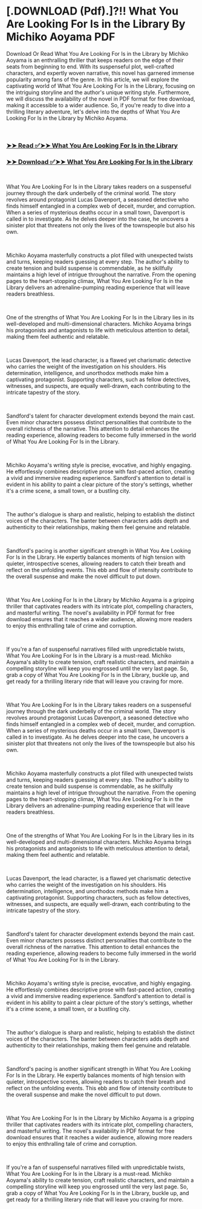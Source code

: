 # [.DOWNLOAD (Pdf).]?!! What You Are Looking For Is in the Library By Michiko Aoyama PDF

<p>Download Or Read What You Are Looking For Is in the Library by Michiko Aoyama is an enthralling thriller that keeps readers on the edge of their seats from beginning to end. With its suspenseful plot, well-crafted characters, and expertly woven narrative, this novel has garnered immense popularity among fans of the genre. In this article, we will explore the captivating world of What You Are Looking For Is in the Library, focusing on the intriguing storyline and the author's unique writing style. Furthermore, we will discuss the availability of the novel in PDF format for free download, making it accessible to a wider audience. So, if you're ready to dive into a thrilling literary adventure, let's delve into the depths of What You Are Looking For Is in the Library by Michiko Aoyama.</p>
<p>&nbsp;</p>

### [➤➤ Read ✅➤➤ What You Are Looking For Is in the Library](https://pdfworldnow.com/?book=91274427)

### [➤➤ Download ✅➤➤ What You Are Looking For Is in the Library](https://pdfworldnow.com/?book=91274427)

<p>&nbsp;</p>
<p>What You Are Looking For Is in the Library takes readers on a suspenseful journey through the dark underbelly of the criminal world. The story revolves around protagonist Lucas Davenport, a seasoned detective who finds himself entangled in a complex web of deceit, murder, and corruption. When a series of mysterious deaths occur in a small town, Davenport is called in to investigate. As he delves deeper into the case, he uncovers a sinister plot that threatens not only the lives of the townspeople but also his own.</p>
<p>&nbsp;</p>
<p>Michiko Aoyama masterfully constructs a plot filled with unexpected twists and turns, keeping readers guessing at every step. The author's ability to create tension and build suspense is commendable, as he skillfully maintains a high level of intrigue throughout the narrative. From the opening pages to the heart-stopping climax, What You Are Looking For Is in the Library delivers an adrenaline-pumping reading experience that will leave readers breathless.</p>
<p>&nbsp;</p>
<p>One of the strengths of What You Are Looking For Is in the Library lies in its well-developed and multi-dimensional characters. Michiko Aoyama brings his protagonists and antagonists to life with meticulous attention to detail, making them feel authentic and relatable.</p>
<p>&nbsp;</p>
<p>Lucas Davenport, the lead character, is a flawed yet charismatic detective who carries the weight of the investigation on his shoulders. His determination, intelligence, and unorthodox methods make him a captivating protagonist. Supporting characters, such as fellow detectives, witnesses, and suspects, are equally well-drawn, each contributing to the intricate tapestry of the story.</p>
<p>&nbsp;</p>
<p>Sandford's talent for character development extends beyond the main cast. Even minor characters possess distinct personalities that contribute to the overall richness of the narrative. This attention to detail enhances the reading experience, allowing readers to become fully immersed in the world of What You Are Looking For Is in the Library.</p>
<p>&nbsp;</p>
<p>Michiko Aoyama's writing style is precise, evocative, and highly engaging. He effortlessly combines descriptive prose with fast-paced action, creating a vivid and immersive reading experience. Sandford's attention to detail is evident in his ability to paint a clear picture of the story's settings, whether it's a crime scene, a small town, or a bustling city.</p>
<p>&nbsp;</p>
<p>The author's dialogue is sharp and realistic, helping to establish the distinct voices of the characters. The banter between characters adds depth and authenticity to their relationships, making them feel genuine and relatable.</p>
<p>&nbsp;</p>
<p>Sandford's pacing is another significant strength in What You Are Looking For Is in the Library. He expertly balances moments of high tension with quieter, introspective scenes, allowing readers to catch their breath and reflect on the unfolding events. This ebb and flow of intensity contribute to the overall suspense and make the novel difficult to put down.</p>
<p>&nbsp;</p>
<p>What You Are Looking For Is in the Library by Michiko Aoyama is a gripping thriller that captivates readers with its intricate plot, compelling characters, and masterful writing. The novel's availability in PDF format for free download ensures that it reaches a wider audience, allowing more readers to enjoy this enthralling tale of crime and corruption.</p>
<p>&nbsp;</p>
<p>If you're a fan of suspenseful narratives filled with unpredictable twists, What You Are Looking For Is in the Library is a must-read. Michiko Aoyama's ability to create tension, craft realistic characters, and maintain a compelling storyline will keep you engrossed until the very last page. So, grab a copy of What You Are Looking For Is in the Library, buckle up, and get ready for a thrilling literary ride that will leave you craving for more.</p>
<p>&nbsp;</p>
<p>What You Are Looking For Is in the Library takes readers on a suspenseful journey through the dark underbelly of the criminal world. The story revolves around protagonist Lucas Davenport, a seasoned detective who finds himself entangled in a complex web of deceit, murder, and corruption. When a series of mysterious deaths occur in a small town, Davenport is called in to investigate. As he delves deeper into the case, he uncovers a sinister plot that threatens not only the lives of the townspeople but also his own.</p>
<p>&nbsp;</p>
<p>Michiko Aoyama masterfully constructs a plot filled with unexpected twists and turns, keeping readers guessing at every step. The author's ability to create tension and build suspense is commendable, as he skillfully maintains a high level of intrigue throughout the narrative. From the opening pages to the heart-stopping climax, What You Are Looking For Is in the Library delivers an adrenaline-pumping reading experience that will leave readers breathless.</p>
<p>&nbsp;</p>
<p>One of the strengths of What You Are Looking For Is in the Library lies in its well-developed and multi-dimensional characters. Michiko Aoyama brings his protagonists and antagonists to life with meticulous attention to detail, making them feel authentic and relatable.</p>
<p>&nbsp;</p>
<p>Lucas Davenport, the lead character, is a flawed yet charismatic detective who carries the weight of the investigation on his shoulders. His determination, intelligence, and unorthodox methods make him a captivating protagonist. Supporting characters, such as fellow detectives, witnesses, and suspects, are equally well-drawn, each contributing to the intricate tapestry of the story.</p>
<p>&nbsp;</p>
<p>Sandford's talent for character development extends beyond the main cast. Even minor characters possess distinct personalities that contribute to the overall richness of the narrative. This attention to detail enhances the reading experience, allowing readers to become fully immersed in the world of What You Are Looking For Is in the Library.</p>
<p>&nbsp;</p>
<p>Michiko Aoyama's writing style is precise, evocative, and highly engaging. He effortlessly combines descriptive prose with fast-paced action, creating a vivid and immersive reading experience. Sandford's attention to detail is evident in his ability to paint a clear picture of the story's settings, whether it's a crime scene, a small town, or a bustling city.</p>
<p>&nbsp;</p>
<p>The author's dialogue is sharp and realistic, helping to establish the distinct voices of the characters. The banter between characters adds depth and authenticity to their relationships, making them feel genuine and relatable.</p>
<p>&nbsp;</p>
<p>Sandford's pacing is another significant strength in What You Are Looking For Is in the Library. He expertly balances moments of high tension with quieter, introspective scenes, allowing readers to catch their breath and reflect on the unfolding events. This ebb and flow of intensity contribute to the overall suspense and make the novel difficult to put down.</p>
<p>&nbsp;</p>
<p>What You Are Looking For Is in the Library by Michiko Aoyama is a gripping thriller that captivates readers with its intricate plot, compelling characters, and masterful writing. The novel's availability in PDF format for free download ensures that it reaches a wider audience, allowing more readers to enjoy this enthralling tale of crime and corruption.</p>
<p>&nbsp;</p>
<p>If you're a fan of suspenseful narratives filled with unpredictable twists, What You Are Looking For Is in the Library is a must-read. Michiko Aoyama's ability to create tension, craft realistic characters, and maintain a compelling storyline will keep you engrossed until the very last page. So, grab a copy of What You Are Looking For Is in the Library, buckle up, and get ready for a thrilling literary ride that will leave you craving for more.</p>
<p>&nbsp;</p>
